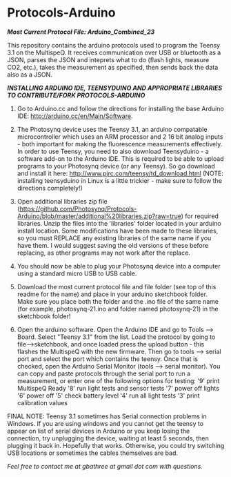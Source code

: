 Protocols-Arduino
=================

***Most Current Protocol File: Arduino\_Combined\_23***

This repository contains the arduino protocols used to program the Teensy 3.1 on the MultispeQ.  It receives communication over USB or bluetooth as a JSON, parses the JSON and inteprets what to do (flash lights, measure CO2, etc.), takes the measurement as specified, then sends back the data also as a JSON.

***INSTALLING ARDUINO IDE, TEENSYDUINO AND APPROPRIATE LIBRARIES TO CONTRIBUTE/FORK PROTOCOLS-ARDUINO***

1. Go to Arduino.cc and follow the directions for installing the base Arduino IDE:
http://arduino.cc/en/Main/Software.

2. The Photosynq device uses the Teensy 3.1, an arduino compatable microcontroller which uses an ARM processor and 2 16 bit analog inputs - both important for making the fluorescence measurements effectively.  In order to use Teensy, you need to also download Teensyduino - a software add-on to the Arduino IDE.  This is required to be able to upload programs to your Photosynq device (or any Teensy).  So go download and install it here:
http://www.pjrc.com/teensy/td_download.html
(NOTE: installing teensyduino in Linux is a little trickier - make sure to follow the directions completely!)

3. Open additional libraries zip file (https://github.com/Photosynq/Protocols-Arduino/blob/master/additional%20libraries.zip?raw=true) for required libraries.  Unzip the files into the 'libraries' folder located in your arduino install location.  Some modifications have been made to these libraries, so you must REPLACE any existing libraries of the same name if you have them.  I would suggest saving the old versions of these before replacing, as other programs may not work after the replace.

4. You should now be able to plug your Photosynq device into a computer using a standard micro USB to USB cable.  

5. Download the most current protocol file and file folder (see top of this readme for the name) and place in your arduino sketchbook folder.  Make sure you place both the folder and the .ino file of the same name (for example, photosynq-21.ino and folder named photosynq-21) in the sketchbook folder!

6. Open the arduino software.  Open the Arduino IDE and go to Tools --> Board.  Select "Teensy 3.1" from the list.  Load the protocol by going to file-->sketchbook, and once loaded press the upload button - this flashes the MultispeQ with the new firmware.  Then go to tools --> serial port and select the port which contains the teensy.  Once that is checked, open the Arduino Serial Monitor (tools --> serial monitor).  You can copy and paste protocols through the serial port to run a measurement, or enter one of the following options for testing:
'9' print MultispeQ Ready
'8' run light tests and sensor tests
'7' power off lights
'6' power off
'5' check battery level
'4' run all light tests
'3' print calibration values

FINAL NOTE: Teensy 3.1 sometimes has Serial connection problems in Windows.  If you are using windows and you cannot get the teensy to appear on list of serial devices in Arduino or you keep losing the connection, try unplugging the device, waiting at least 5 seconds, then plugging it back in.  Hopefully that works.  Otherwise, you could try switching USB locations or sometimes the cables themselves are bad.


_Feel free to contact me at gbathree at gmail dot com with questions._
